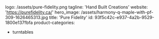 logo: /assets/pure-fidelity.png
tagline: 'Hand Built Creations'
website: 'https://purefidelity.ca/'
hero_image: /assets/harmony-q-maple-with-pf-309-1626465313.jpg
title: 'Pure Fidelity'
id: 93f5c42c-e937-4a2b-9529-1800e137fbfa
product-categories:
  - turntables
